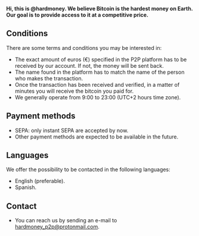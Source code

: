 **Hi, this is @hardmoney. We believe Bitcoin is the hardest money on Earth. Our goal is to provide access to it at a competitive price.**

## Conditions
There are some terms and conditions you may be interested in:
- The exact amount of euros (€) specified in the P2P platform has to be received by our account. If not, the money will be sent back.
- The name found in the platform has to match the name of the person who makes the transaction.
- Once the transaction has been received and verified, in a matter of minutes you will receive the bitcoin you paid for.
- We generally operate from 9:00 to 23:00 (UTC+2 hours time zone).


## Payment methods
- SEPA: only instant SEPA are accepted by now.
- Other payment methods are expected to be available in the future.


## Languages
We offer the possibility to be contacted in the following languages:
- English (preferable).
- Spanish.

## Contact
- You can reach us by sending an e-mail to hardmoney_p2p@protonmail.com.


